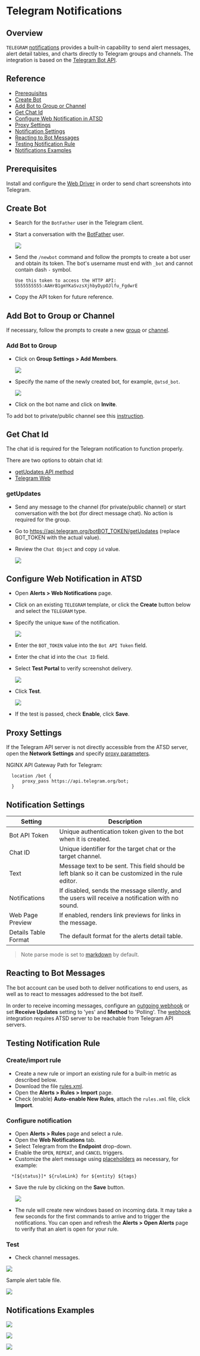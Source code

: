 # Telegram Notifications

## Overview

`TELEGRAM` [notifications](../web-notifications.md) provides a built-in capability to send alert messages, alert detail tables, and charts directly to Telegram groups and channels. The integration is based on the [Telegram Bot API](https://core.telegram.org/bots/api).

## Reference

 * [Prerequisites](#prerequisites)
 * [Create Bot](#create-bot)
 * [Add Bot to Group or Channel](#add-bot-to-group-or-channel)
 * [Get Chat Id](#get-chat-id)
 * [Configure Web Notification in ATSD](#configure-web-notification-in-atsd)
 * [Proxy Settings](#proxy-settings)
 * [Notification Settings](#notification-settings)
 * [Reacting to Bot Messages](#reacting-to-bot-messages)
 * [Testing Notification Rule](#testing-notification-rule)
 * [Notifications Examples](#notifications-examples)

## Prerequisites

Install and configure the [Web Driver](web-driver.md) in order to send chart screenshots into Telegram.

## Create Bot

* Search for the `BotFather` user in the Telegram client.
* Start a conversation with the [BotFather](https://telegram.me/botfather) user.

    ![](images/botfather.png)

* Send the `/newbot` command and follow the prompts to create a bot user and obtain its token. The bot's username must end with `_bot` and cannot contain dash `-` symbol.

    ```
    Use this token to access the HTTP API:
    5555555555:AAHrB1gmYKaSvzsXjhbyDypOJlfu_FgdwrE
    ```
* Copy the API token for future reference.

## Add Bot to Group or Channel

If necessary, follow the prompts to create a new [group](https://telegram.org/faq#q-how-do-i-create-a-grou) or [channel](https://telegram.org/faq_channels#q-what-39s-a-channel).

### Add Bot to Group

* Click on **Group Settings > Add Members**.

   ![](images/telegram_3.png)

* Specify the name of the newly created bot, for example, `@atsd_bot`.

   ![](images/telegram_4.png)

* Click on the bot name and click on **Invite**.

To add bot to private/public channel see this [instruction](telegram-add-bot-to-channel.md).

## Get Chat Id

The chat id is required for the Telegram notification to function properly.

There are two options to obtain chat id:

  * [getUpdates API method](#getupdates)
  * [Telegram Web](telegram-get-chat-id.md)

### getUpdates
  
  * Send any message to the channel (for private/public channel) or start conversation with the bot (for direct message chat). No action is required for the group.
  * Go to https://api.telegram.org/botBOT_TOKEN/getUpdates (replace BOT_TOKEN with the actual value).
  * Review the `Chat Object` and copy `id` value.

    ![](images/chat_object.png)

## Configure Web Notification in ATSD

* Open **Alerts > Web Notifications** page.
* Click on an existing `TELEGRAM` template, or click the **Create** button below and select the `TELEGRAM` type.
* Specify the unique `Name` of the notification.

    ![](images/telegram_2.png)
    
* Enter the `BOT_TOKEN` value into the `Bot API Token` field.
* Enter the chat id into the `Chat ID` field.
* Select **Test Portal** to verify screenshot delivery.

  ![](images/telegram_12.png)

* Click **Test**.    

  ![](images/telegram_1.png)

* If the test is passed, check **Enable**, click **Save**.

## Proxy Settings

If the Telegram API server is not directly accessible from the ATSD server, open the **Network Settings** and specify [proxy parameters](../web-notifications.md#network-settings).

NGINX API Gateway Path for Telegram:

```
  location /bot {
      proxy_pass https://api.telegram.org/bot;
  }
```

## Notification Settings

|**Setting**|**Description**|
|---|---|
|Bot API Token|Unique authentication token given to the bot when it is created.|
|Chat ID|Unique identifier for the target chat or the target channel.|
|Text|Message text to be sent. This field should be left blank so it can be customized in the rule editor.|
|Notifications|If disabled, sends the message silently, and the users will receive a notification with no sound.|
|Web Page Preview|If enabled, renders link previews for links in the message.|
|Details Table Format|The default format for the alerts detail table.|

> Note parse mode is set to [markdown](https://core.telegram.org/bots/api#markdown-style) by default.

## Reacting to Bot Messages

The bot account can be used both to deliver notifications to end users, as well as to react to messages addressed to the bot itself. 

In order to receive incoming messages, configure an [outgoing webhook](outgoing-webhook-telegram.md) or set **Receive Updates** setting to 'yes' and **Method** to 'Polling'. The [webhook](outgoing-webhook-telegram.md) integration requires ATSD server to be reachable from Telegram API servers.

## Testing Notification Rule

### Create/import rule

* Create a new rule or import an existing rule for a built-in metric as described below.
* Download the file [rules.xml](resources/rules.xml).
* Open the **Alerts > Rules > Import** page.
* Check (enable) **Auto-enable New Rules**, attach the `rules.xml` file, click **Import**.

### Configure notification

* Open **Alerts > Rules** page and select a rule.
* Open the **Web Notifications** tab.
* Select Telegram from the **Endpoint** drop-down.
* Enable the `OPEN`, `REPEAT`, and `CANCEL` triggers.
* Customize the alert message using [placeholders](../placeholders.md) as necessary, for example:

```ls
  *[${status}]* ${ruleLink} for ${entity} ${tags}
```

* Save the rule by clicking on the **Save** button.

  ![](images/telegram_11.png)

* The rule will create new windows based on incoming data.
It may take a few seconds for the first commands to arrive and to trigger the notifications. You can open and refresh the **Alerts > Open Alerts** page to verify that an alert is open for your rule.

### Test

* Check channel messages.

![](images/telegram_13.png)

Sample alert table file.

![](images/test_2.png)

## Notifications Examples

![](images/example1.png)

![](images/example2.png)

![](images/example3.png)
